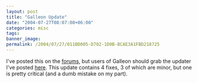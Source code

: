```yaml
---
layout: post
title: "Galleon Update"
date: "2004-07-27T08:07:00+06:00"
categories: misc 
tags: 
banner_image: 
permalink: /2004/07/27/011BD005-D702-1D0B-BCAE3A1FBD218725
---
```


I've posted this on the <a href="http://www.camdenfamily.com/morpheus/forums">forums</a>, but users of Galleon should grab the updater I've posted <a href="http://www.camdenfamily.com/morpheus/downloads/forumsupdate.zip">here</a>. This update contains 4 fixes, 3 of which are minor, but one is pretty critical (and a dumb mistake on my part).